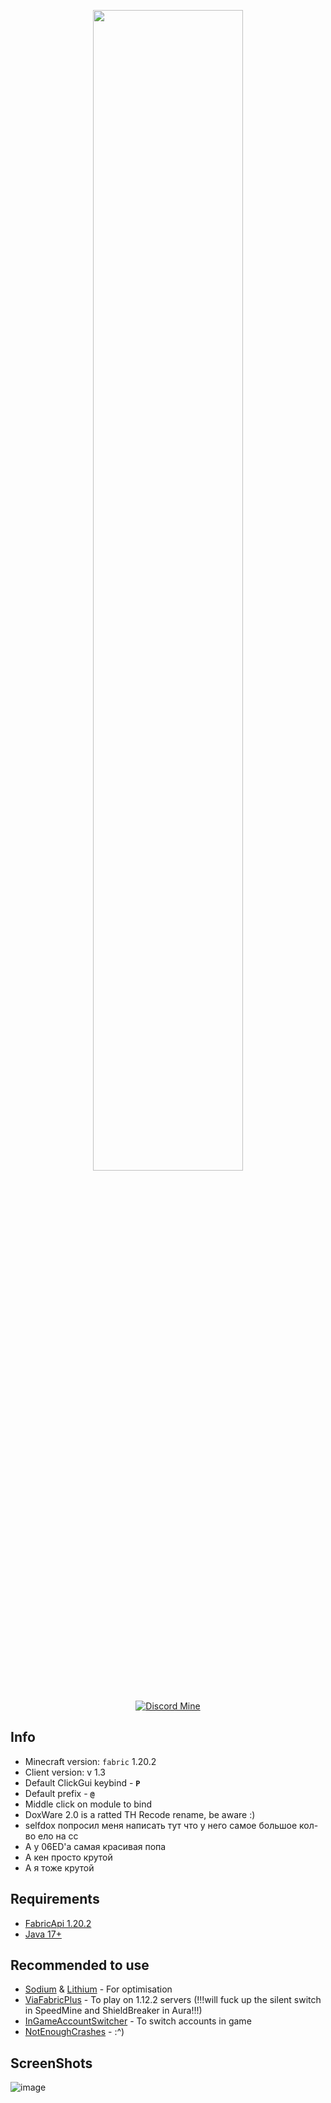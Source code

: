 <p align="center">
    <img src="https://i.imgur.com/ZiJ0r7y.png" style="width: 69%">
</p>

<div align="center">
    
[![Discord Mine](https://img.shields.io/discord/1140266441082404924?label=discord&logo=discord&logoColor=white)](https://discord.gg/bJajFP3kCX)

</div>


## Info
- Minecraft version: ```fabric``` 1.20.2
- Client version: v 1.3
- Default ClickGui keybind - **```P```**
- Default prefix  - **```@```**
- Middle click on module to bind
- DoxWare 2.0 is a ratted TH Recode rename, be aware :)
- selfdox попросил меня написать тут что у него самое большое кол-во ело на сс
- А у 06ED'a самая красивая попа
- А кен просто крутой
- А я тоже крутой

## Requirements
- [FabricApi 1.20.2](https://www.curseforge.com/minecraft/mc-mods/fabric-api/files)
- [Java 17+](https://www.oracle.com/java/technologies/javase/jdk17-archive-downloads.html)

## Recommended to use
- [Sodium](https://modrinth.com/mod/sodium/version/mc1.20.1-0.5.0) & [Lithium](https://modrinth.com/mod/lithium/version/mc1.20.1-0.11.2) - For optimisation
- [ViaFabricPlus](https://github.com/ViaVersion/ViaFabricPlus) - To play on 1.12.2 servers (!!!will fuck up the silent switch in SpeedMine and ShieldBreaker in Aura!!!)
- [InGameAccountSwitcher](https://www.curseforge.com/minecraft/mc-mods/in-game-account-switcher) - To switch accounts in game
- [NotEnoughCrashes](https://github.com/natanfudge/not-enough-crashes) - :^)

## ScreenShots
![image](https://cdn.discordapp.com/attachments/934396624111824900/1149001329675604048/2023-09-06_18.06.52.png)
